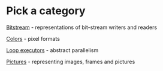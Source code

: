 ﻿# Pick a category
[Bitstream](bit-stream.md) - representations of bit-stream writers and readers

[Colors](colors.md) - pixel formats

[Loop executors](loop-executors.md) - abstract parallelism

[Pictures](pictures.md) - representing images, frames and pictures
